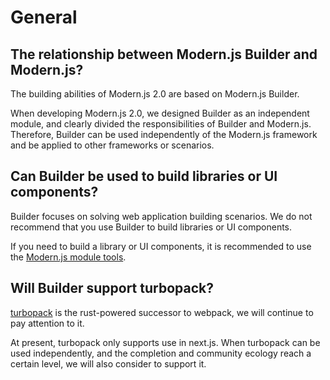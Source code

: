 # General

## The relationship between Modern.js Builder and Modern.js?

The building abilities of Modern.js 2.0 are based on Modern.js Builder.

When developing Modern.js 2.0, we designed Builder as an independent module, and clearly divided the responsibilities of Builder and Modern.js. Therefore, Builder can be used independently of the Modern.js framework and be applied to other frameworks or scenarios.

## Can Builder be used to build libraries or UI components?

Builder focuses on solving web application building scenarios. We do not recommend that you use Builder to build libraries or UI components.

If you need to build a library or UI components, it is recommended to use the [Modern.js module tools](http://modernjs.dev/).

## Will Builder support turbopack?

[turbopack](https://turbo.build/pack) is the rust-powered successor to webpack, we will continue to pay attention to it.

At present, turbopack only supports use in next.js. When turbopack can be used independently, and the completion and community ecology reach a certain level, we will also consider to support it.
